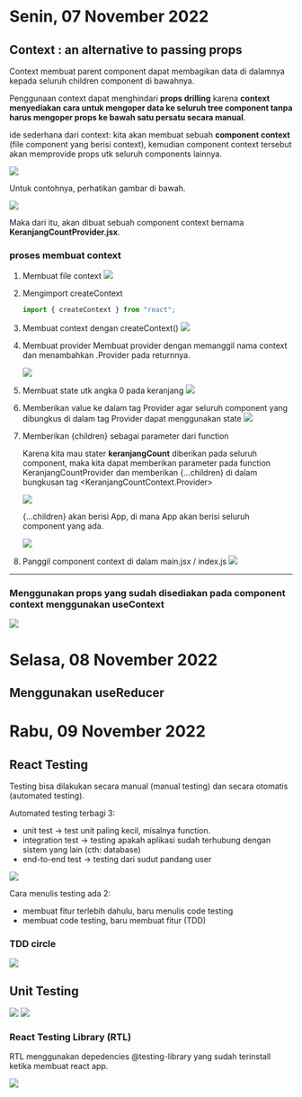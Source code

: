 # Senin, 07 November 2022

## Context : an alternative to passing props

Context membuat parent component dapat membagikan data di dalamnya kepada seluruh children component di bawahnya.

Penggunaan context dapat menghindari **props drilling** karena **context menyediakan cara untuk mengoper data ke seluruh tree component tanpa harus mengoper props ke bawah satu persatu secara manual**.

ide sederhana dari context:
kita akan membuat sebuah **component context** (file component yang berisi context), kemudian component context tersebut akan memprovide props utk seluruh components lainnya.

<img src="./gambar/senin-3.png"/>

Untuk contohnya, perhatikan gambar di bawah.

<img src="./gambar/senin-4.png"/>

Maka dari itu, akan dibuat sebuah component context bernama **KeranjangCountProvider.jsx**.

### **proses membuat context**

1. Membuat file context
   <img src="./gambar/senin-5.png"/>

2. Mengimport createContext

   ```javascript
   import { createContext } from "react";
   ```

3. Membuat context dengan createContext()
   <img src="./gambar/senin-6.png"/>

4. Membuat provider
   Membuat provider dengan memanggil nama context dan menambahkan .Provider pada returnnya.

    <img src="./gambar/senin-7.png"/>

5. Membuat state utk angka 0 pada keranjang
   <img src="./gambar/senin-8.png"/>

6. Memberikan value ke dalam tag Provider agar seluruh component yang dibungkus di dalam tag Provider dapat menggunakan state
   <img src="./gambar/senin-9.png"/>

7. Memberikan {children} sebagai parameter dari function

   Karena kita mau stater **keranjangCount** diberikan pada seluruh component, maka kita dapat memberikan parameter pada function KeranjangCountProvider dan memberikan {...children} di dalam bungkusan tag <KeranjangCountContext.Provider>

   <img src="./gambar/senin-10.png"/>

   <br>

   {...children} akan berisi App, di mana App akan berisi seluruh component yang ada.

   <img src="./gambar/senin-11.png"/>

8. Panggil component context di dalam main.jsx / index.js
   <img src="./gambar/senin-12.png"/>

---

### Menggunakan props yang sudah disediakan pada component context menggunakan useContext

<img src="./gambar/senin-13.png"/>

# Selasa, 08 November 2022

## Menggunakan useReducer

# Rabu, 09 November 2022

## React Testing

Testing bisa dilakukan secara manual (manual testing) dan secara otomatis (automated testing).

Automated testing terbagi 3:

- unit test -> test unit paling kecil, misalnya function.
- integration test -> testing apakah aplikasi sudah terhubung dengan sistem yang lain (cth: database)
- end-to-end test -> testing dari sudut pandang user

<img src="./gambar/rabu-1.png"/>

Cara menulis testing ada 2:

- membuat fitur terlebih dahulu, baru menulis code testing
- membuat code testing, baru membuat fitur (TDD)

### TDD circle

<img src="./gambar/rabu-2.png"/>

## Unit Testing

<img src="./gambar/rabu-3.png"/>

<img src="./gambar/rabu-4.png"/>

### React Testing Library (RTL)

RTL menggunakan depedencies @testing-library yang sudah terinstall ketika membuat react app.

<img src="./gambar/rabu-5.png"/>

